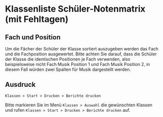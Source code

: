 ﻿# Klassenliste Schüler-Notenmatrix (mit Fehltagen)
## Fach und Position

Um die Fächer der Schüler der Klasse sortiert auszugeben werden das Fach und die Fachposition ausgewertet. Bitte achten Sie darauf, dass die Schüler der Klasse die identischen Positionen je Fach verwenden, also beispielsweise nicht Fach Musik Position 1 und Fach Musik Position 2, in diesem Fall würden zwei Spalten für Musik dargestellt werden.

## Ausdruck

`Klassen > Start > Drucken > Berichte drucken`

Bitte markieren Sie im Menü `Klassen > Auswahl` die gewünschten Klassen und rufen `Klassen > Start > Drucken > Berichte drucken` auf.